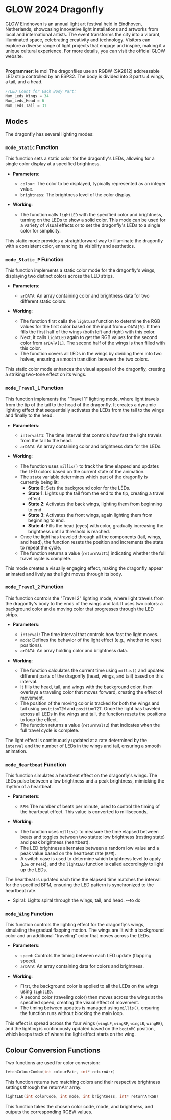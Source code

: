 # GLOW 2024 Dragonfly

GLOW Eindhoven is an annual light art festival held in Eindhoven, Netherlands, showcasing innovative light installations and artworks from local and international artists. The event transforms the city into a vibrant, illuminated space, celebrating creativity and technology. Visitors can explore a diverse range of light projects that engage and inspire, making it a unique cultural experience. For more details, you can visit the official GLOW website.
##
**Programmer**: le moi
The dragonflies use an RGBW (SK2812) addressable LED strip controlled by an ESP32. The body is divided into 3 parts: 4 wings, a tail, and a head.
```cpp
//LED Count for Each Body Part:  
Num_Leds_Wings = 34  
Num_Leds_Head = 6  
Num_Leds_Tail = 31
```
## Modes

The dragonfly has several lighting modes:

### `mode_Static` Function

This function sets a static color for the dragonfly's LEDs, allowing for a single color display at a specified brightness.

- **Parameters**:
  - `colour`: The color to be displayed, typically represented as an integer value.
  - `brightness`: The brightness level of the color display.

- **Working**:
  - The function calls `lightLED` with the specified color and brightness, turning on the LEDs to show a solid color. This mode can be used for a variety of visual effects or to set the dragonfly's LEDs to a single color for simplicity.
  
This static mode provides a straightforward way to illuminate the dragonfly with a consistent color, enhancing its visibility and aesthetics.

### `mode_Static_P` Function

This function implements a static color mode for the dragonfly's wings, displaying two distinct colors across the LED strips.

- **Parameters**:
  - `arDATA`: An array containing color and brightness data for two different static colors.

- **Working**:
  - The function first calls the `lightLED` function to determine the RGB values for the first color based on the input from `arDATA[0]`. It then fills the first half of the wings (both left and right) with this color.
  - Next, it calls `lightLED` again to get the RGB values for the second color from `arDATA[1]`. The second half of the wings is then filled with this color.
  - The function covers all LEDs in the wings by dividing them into two halves, ensuring a smooth transition between the two colors.

This static color mode enhances the visual appeal of the dragonfly, creating a striking two-tone effect on its wings.

### `mode_Travel_1` Function

This function implements the "Travel 1" lighting mode, where light travels from the tip of the tail to the head of the dragonfly. It creates a dynamic lighting effect that sequentially activates the LEDs from the tail to the wings and finally to the head.

- **Parameters**:
  - `intervalT1`: The time interval that controls how fast the light travels from the tail to the head.
  - `arDATA`: An array containing color and brightness data for the LEDs.

- **Working**:
  - The function uses `millis()` to track the time elapsed and updates the LED colors based on the current state of the animation.
  - The `state` variable determines which part of the dragonfly is currently being lit:
    - **State 0**: Sets the background color for the LEDs.
    - **State 1**: Lights up the tail from the end to the tip, creating a travel effect.
    - **State 2**: Activates the back wings, lighting them from beginning to end.
    - **State 3**: Activates the front wings, again lighting them from beginning to end.
    - **State 4**: Fills the head (eyes) with color, gradually increasing the brightness until a threshold is reached.
  - Once the light has traveled through all the components (tail, wings, and head), the function resets the position and increments the state to repeat the cycle.
  - The function returns a value (`returnValT1`) indicating whether the full travel cycle is complete.

This mode creates a visually engaging effect, making the dragonfly appear animated and lively as the light moves through its body.

### `mode_Travel_2` Function

This function controls the "Travel 2" lighting mode, where light travels from the dragonfly's body to the ends of the wings and tail. It uses two colors: a background color and a moving color that progresses through the LED strips.

- **Parameters**:
  - `interval`: The time interval that controls how fast the light moves.
  - `mode`: Defines the behavior of the light effect (e.g., whether to reset positions).
  - `arDATA`: An array holding color and brightness data.

- **Working**:
  - The function calculates the current time using `millis()` and updates different parts of the dragonfly (head, wings, and tail) based on this interval.
  - It fills the head, tail, and wings with the background color, then overlays a traveling color that moves forward, creating the effect of movement.
  - The position of the moving color is tracked for both the wings and tail using `positionT2W` and `positionT2T`. Once the light has traveled across all LEDs in the wings and tail, the function resets the positions to loop the effect.
  - The function returns a value (`returnValT2`) that indicates when the full travel cycle is complete.

The light effect is continuously updated at a rate determined by the `interval` and the number of LEDs in the wings and tail, ensuring a smooth animation.

### `mode_Heartbeat` Function

This function simulates a heartbeat effect on the dragonfly's wings. The LEDs pulse between a low brightness and a peak brightness, mimicking the rhythm of a heartbeat.

- **Parameters**:
  - `BPM`: The number of beats per minute, used to control the timing of the heartbeat effect. This value is converted to milliseconds.

- **Working**:
  - The function uses `millis()` to measure the time elapsed between beats and toggles between two states: low brightness (resting state) and peak brightness (heartbeat).
  - The LED brightness alternates between a random low value and a peak value based on the heartbeat rate (`BPM`).
  - A switch case is used to determine which brightness level to apply (`Low` or `Peak`), and the `lightLED` function is called accordingly to light up the LEDs.

The heartbeat is updated each time the elapsed time matches the interval for the specified BPM, ensuring the LED pattern is synchronized to the heartbeat rate.

  
- Spiral: Lights spiral through the wings, tail, and head. --to do
### `mode_Wing` Function

This function controls the lighting effect for the dragonfly's wings, simulating the gradual flapping motion. The wings are lit with a background color and an additional "traveling" color that moves across the LEDs.

- **Parameters**:
  - `speed`: Controls the timing between each LED update (flapping speed).
  - `arDATA`: An array containing data for colors and brightness.

- **Working**:
  - First, the background color is applied to all the LEDs on the wings using `lightLED`.
  - A second color (traveling color) then moves across the wings at the specified speed, creating the visual effect of movement.
  - The timing between updates is managed using `millis()`, ensuring the function runs without blocking the main loop.

This effect is spread across the four wings (`wingLF`, `wingRF`, `wingLB`, `wingRB`), and the lighting is continuously updated based on the `beginMC` position, which keeps track of where the light effect starts on the wing.


## Colour Conversion Functions

Two functions are used for color conversion:

```cpp 
fetchColourCombo(int colourPair, int* returnArr)
```
This function returns two matching colors and their respective brightness settings through the returnArr array.

```cpp 
lightLED(int colorCode, int mode, int brightness, int* returnArRGB)
```
This function takes the chosen color code, mode, and brightness, and outputs the corresponding RGBW values.
